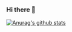 ### Hi there 👋

<!-- - 2022.01 ~ LINE + [??] -->

[![Anurag's github stats](https://github-readme-stats.vercel.app/api?username=epicurean21)](https://github.com/anuraghazra/github-readme-stats)   

<!--
[![solved.ac tier](http://mazassumnida.wtf/api/v2/generate_badge?boj=whwoals21)](https://solved.ac/whwoals21)
-->
<!--
[![Top Langs](https://github-readme-stats.vercel.app/api/top-langs/?username=epicurean21&layout=compact)](https://github.com/anuraghazra/github-readme-stats)
-->

<!--
**epicurean21/epicurean21** is a ✨ _special_ ✨ repository because its `README.md` (this file) appears on your GitHub profile.

Here are some ideas to get you started:

- 🔭 I’m currently working on ...
- 🌱 I’m currently learning ...
- 👯 I’m looking to collaborate on ...
- 🤔 I’m looking for help with ...
- 💬 Ask me about ...
- 📫 How to reach me: ...
- 😄 Pronouns: ...
- ⚡ Fun fact: ...
-->
